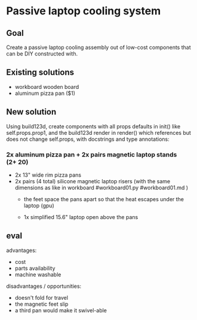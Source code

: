 
# Passive laptop cooling system

## Goal
Create a passive laptop cooling assembly out of low-cost components that can be DIY constructed with.

## Existing solutions

- workboard wooden board 
- aluminum pizza pan ($1)

## New solution

Using build123d, create components with all props defaults in init() like self.props.prop1, and the build123d render in render() which references but does not change self.props, with docstrings and type annotations:

### 2x aluminum pizza pan + 2x pairs magnetic laptop stands ($2+~$20)
- 2x 13" wide rim pizza pans
- 2x pairs (4 total) silicone magnetic laptop risers  (with the same dimensions as like in workboard #workboard01.py #workboard01.md )
  - the feet space the pans apart so that the heat escapes under the laptop (gpu)

  - 1x simplified 15.6" laptop open above the pans


## eval
advantages:
- cost
- parts availability
- machine washable

disadvantages / opportunities:

- doesn't fold for travel
- the magnetic feet slip
- a third pan would make it swivel-able

